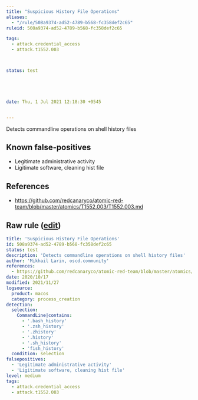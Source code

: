 ```yaml
---
title: "Suspicious History File Operations"
aliases:
  - "/rule/508a9374-ad52-4789-b568-fc358def2c65"
ruleid: 508a9374-ad52-4789-b568-fc358def2c65

tags:
  - attack.credential_access
  - attack.t1552.003



status: test





date: Thu, 1 Jul 2021 12:18:30 +0545


---
```


Detects commandline operations on shell history files

<!--more-->


## Known false-positives

* Legitimate administrative activity
* Ligitimate software, cleaning hist file



## References

* https://github.com/redcanaryco/atomic-red-team/blob/master/atomics/T1552.003/T1552.003.md


## Raw rule ([edit](https://github.com/SigmaHQ/sigma/edit/master/rules/linux/macos/process_creation/proc_creation_macos_susp_histfile_operations.yml))
```yaml
title: 'Suspicious History File Operations'
id: 508a9374-ad52-4789-b568-fc358def2c65
status: test
description: 'Detects commandline operations on shell history files'
author: 'Mikhail Larin, oscd.community'
references:
  - https://github.com/redcanaryco/atomic-red-team/blob/master/atomics/T1552.003/T1552.003.md
date: 2020/10/17
modified: 2021/11/27
logsource:
  product: macos
  category: process_creation
detection:
  selection:
    CommandLine|contains:
      - '.bash_history'
      - '.zsh_history'
      - '.zhistory'
      - '.history'
      - '.sh_history'
      - 'fish_history'
  condition: selection
falsepositives:
  - 'Legitimate administrative activity'
  - 'Ligitimate software, cleaning hist file'
level: medium
tags:
  - attack.credential_access
  - attack.t1552.003

```
